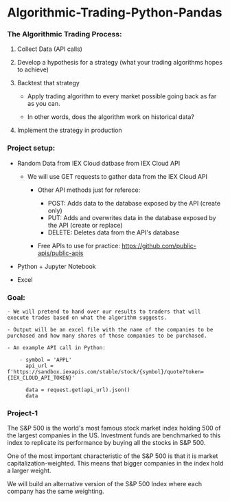 # Algorithmic-Trading-Python-Pandas

### The Algorithmic Trading Process:

1. Collect Data (API calls)

2. Develop a hypothesis for a strategy (what your trading algorithms hopes to achieve)

3. Backtest that strategy 

	- Apply trading algorithm to every market possible going back as far as you can.
	
	- In other words, does the algorithm work on historical data?

4. Implement the strategy in production


### Project setup:

- Random Data from IEX Cloud datbase from IEX Cloud API
	
	- We will use GET requests to gather data from the IEX Cloud API 

		- Other API methods just for referece:
			- POST: Adds data to the database exposed by the API (create only)
			- PUT: Adds and overwrites data in the database exposed by the API (create or replace)
			- DELETE: Deletes data from the API's database

		- Free APIs to use for practice: https://github.com/public-apis/public-apis

- Python + Jupyter Notebook

- Excel

### Goal: 
	
	- We will pretend to hand over our results to traders that will execute trades based on what the algorithm suggests.
	
	- Output will be an excel file with the name of the companies to be purchased and how many shares of those companies to be purchased.

	- An example API call in Python:

		- symbol = 'APPL'
		  api_url = f'https://sandbox.iexapis.com/stable/stock/{symbol}/quote?token={IEX_CLOUD_API_TOKEN}'

		  data = request.get(api_url).json()
		  data


### Project-1

The S&P 500 is the world's most famous stock market index holding 500 of the largest companies in the US. Investment funds are benchmarked to this index to replicate its performance by buying all the stocks in S&P 500.

One of the most important characteristic of the S&P 500 is that it is market capitalization-weighted. This means that bigger companies in the index hold a larger weight.

We will build an alternative version of the S&P 500 Index where each company has the same weighting.
